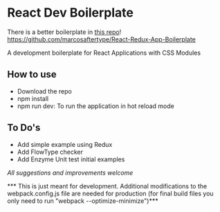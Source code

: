 # React Dev Boilerplate

There is a better boilerplate in [this repo](https://github.com/marcosaftertype/React-Redux-App-Boilerplate)!
https://github.com/marcosaftertype/React-Redux-App-Boilerplate

A development boilerplate for React Applications with CSS Modules

## How to use

- Download the repo
- npm install
- npm run dev: To run the application in hot reload mode

## To Do's
- Add simple example using Redux
- Add FlowType checker
- Add Enzyme Unit test initial examples

*All suggestions and improvements welcome*

*** This is just meant for development. Additional modifications to the webpack.config.js file are needed for production (for final build files you only need to run "webpack --optimize-minimize")***
